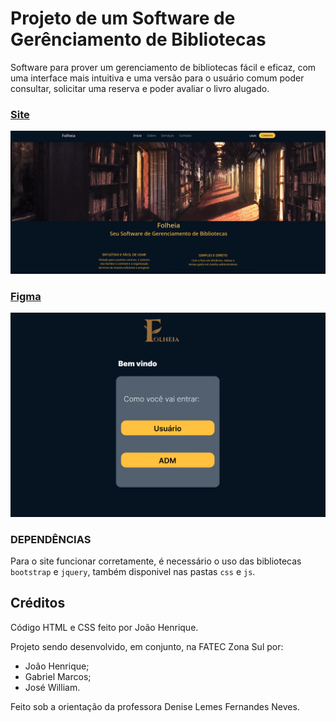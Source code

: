 # Projeto de um Software de Gerênciamento de Bibliotecas

Software para prover um gerenciamento de bibliotecas fácil e eficaz, com uma interface mais intuitiva e uma versão para o usuário comum poder consultar, solicitar uma reserva e poder avaliar o livro alugado.

### [Site](https://joaohenriquebr.github.io/Folheia/)

![Site](https://raw.githubusercontent.com/JoaoHenriqueBR/Folheia/main/img/Page.png)

### [Figma](https://www.figma.com/proto/0MLSacVkC2iXO8IWA1Gwwg/Projeto-Engenharia-de-Software-II?node-id=30-3&starting-point-node-id=30%3A3&hide-ui=1&t=coRoT4RUw3UCqEfn-8)

![Figma](https://raw.githubusercontent.com/JoaoHenriqueBR/Folheia/main/img/Project.png)

### DEPENDÊNCIAS

Para o site funcionar corretamente, é necessário o uso das bibliotecas `bootstrap` e `jquery`, também disponivel nas pastas `css` e `js`.

## Créditos

Código HTML e CSS feito por João Henrique.

Projeto sendo desenvolvido, em conjunto, na FATEC Zona Sul por:

- João Henrique;
- Gabriel Marcos;
- José William.

Feito sob a orientação da professora Denise Lemes Fernandes Neves.



